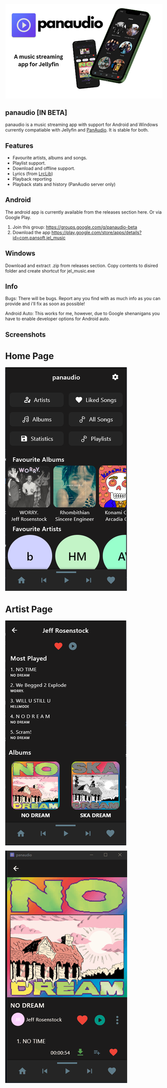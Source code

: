 

![panaudio header](https://github.com/obiwanconobi/obiwanconobi/blob/main/panaudio.png?raw=true)



## panaudio [IN BETA]
panaudio is a music streaming app with support for Android and Windows currently compatiable with Jellyfin and [PanAudio](https://github.com/obiwanconobi/panaudio-server). It is stable for both.

## Features
- Favourite artists, albums and songs.
- Playlist support.
- Download and offline support.
- Lyrics (from [LrcLib](https://lrclib.net/))
- Playback reporting
- Playback stats and history (PanAudio server only)

## Android
The android app is currently available from the releases section here.
Or via Google Play.

1. Join this group: https://groups.google.com/g/panaudio-beta
2. Download the app https://play.google.com/store/apps/details?id=com.pansoft.jel_music

## Windows
Download and extract .zip from releases section. Copy contents to disired folder and create shortcut for jel_music.exe

## Info
Bugs: There will be bugs. Report any you find with as much info as you can provide and i'll fix as soon as possible!

Android Auto: This works for me, however, due to Google shenanigans you have to enable developer options for Android auto.

## Screenshots
# Home Page
![Home Page](https://github.com/obiwanconobi/obiwanconobi/blob/main/Home.PNG?raw=true)

# Artist Page
![Artist Page](https://github.com/obiwanconobi/obiwanconobi/blob/main/Artist_Page.PNG?raw=true)

![Gif of Media Playback](https://github.com/obiwanconobi/obiwanconobi/blob/main/Playing.gif?raw=true)


